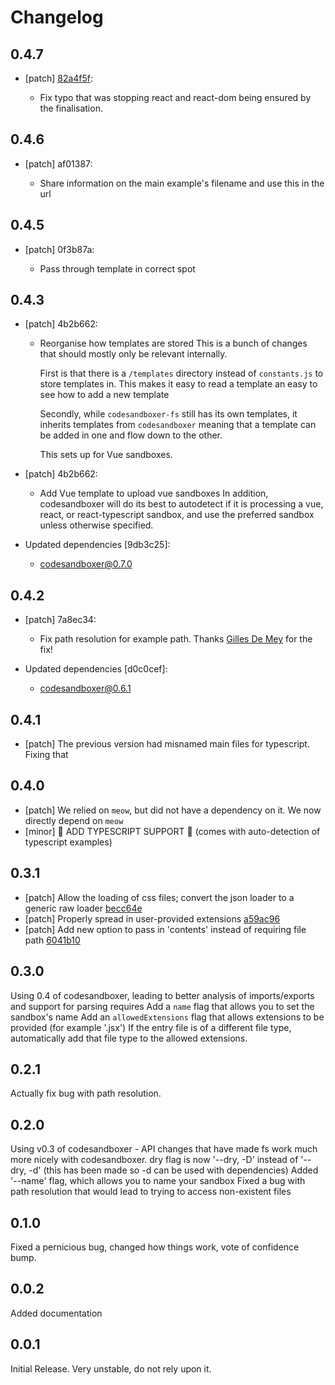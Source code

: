 # Changelog

## 0.4.7
- [patch] [82a4f5f](https://github.com/Noviny/codesandboxer/commit/82a4f5f):

  - Fix typo that was stopping react and react-dom being ensured by the finalisation.

## 0.4.6
- [patch] af01387:

  - Share information on the main example's filename and use this in the url

## 0.4.5
- [patch] 0f3b87a:

  - Pass through template in correct spot

## 0.4.3
- [patch] 4b2b662:

  - Reorganise how templates are stored
      This is a bunch of changes that should mostly only be relevant internally.

      First is that there is a `/templates` directory instead of `constants.js` to
      store templates in. This makes it easy to read a template an easy to see how to add a new template

      Secondly, while `codesandboxer-fs` still has its own templates, it inherits templates from `codesandboxer`
      meaning that a template can be added in one and flow down to the other.

      This sets up for Vue sandboxes.
- [patch] 4b2b662:

  - Add Vue template to upload vue sandboxes
      In addition, codesandboxer will do its best to autodetect if it is
      processing a vue, react, or react-typescript sandbox, and use the
      preferred sandbox unless otherwise specified.
- Updated dependencies [9db3c25]:
  - codesandboxer@0.7.0

## 0.4.2
- [patch] 7a8ec34:

  - Fix path resolution for example path. Thanks [Gilles De Mey](https://github.com/gillesdemey) for the fix!
- Updated dependencies [d0c0cef]:
  - codesandboxer@0.6.1

## 0.4.1

- [patch] The previous version had misnamed main files for typescript. Fixing that

## 0.4.0

- [patch] We relied on `meow`, but did not have a dependency on it. We now directly depend on `meow`
- [minor] 🎉 ADD TYPESCRIPT SUPPORT 🎉 (comes with auto-detection of typescript examples)

## 0.3.1
- [patch] Allow the loading of css files; convert the json loader to a generic raw loader [becc64e](becc64e)
- [patch] Properly spread in user-provided extensions [a59ac96](a59ac96)
- [patch] Add new option to pass in 'contents' instead of requiring file path [6041b10](6041b10)

## 0.3.0

Using 0.4 of codesandboxer, leading to better analysis of imports/exports and support for parsing requires
Add a `name` flag that allows you to set the sandbox's name
Add an `allowedExtensions` flag that allows extensions to be provided (for example '.jsx')
If the entry file is of a different file type, automatically add that file type to the allowed extensions.

## 0.2.1

Actually fix bug with path resolution.

## 0.2.0

Using v0.3 of codesandboxer - API changes that have made fs work much more nicely
with codesandboxer.
dry flag is now '--dry, -D' instead of '--dry, -d' (this has been made so -d can be used with dependencies)
Added '--name' flag, which allows you to name your sandbox
Fixed a bug with path resolution that would lead to trying to access non-existent files

## 0.1.0

Fixed a pernicious bug, changed how things work, vote of confidence bump.

## 0.0.2

Added documentation

## 0.0.1

Initial Release. Very unstable, do not rely upon it.
